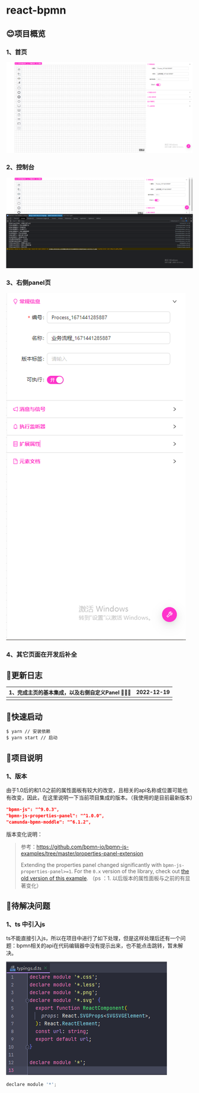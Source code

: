 # react-bpmn



## :blush:项目概览



### 1、首页

![image-20221219171730123](assets/image-20221219171730123.png)



### 2、控制台

![image-20221219171849237](assets/image-20221219171849237.png)



### 3、右侧panel页

![image-20221219172018217](assets/image-20221219172018217.png)



### 4、其它页面在开发后补全



## :calendar:更新日志



| 1、完成主页的基本集成，以及右侧自定义Panel :tada::tada::tada: | 2022-12-19 |
| ------------------------------------------------------------ | ---------- |
|                                                              |            |



## :rocket:快速启动 



```bash
$ yarn // 安装依赖
$ yarn start // 启动
```



## :book:项目说明



### 1、版本

由于1.0后的和1.0之前的属性面板有较大的改变，且相关的api名称或位置可能也有改变，因此，在这里说明一下当前项目集成的版本。（我使用的是目前最新版本）

```json
"bpmn-js": "^9.0.3",
"bpmn-js-properties-panel": "^1.0.0",
"camunda-bpmn-moddle": "^6.1.2",
```

版本变化说明：

> 参考：https://github.com/bpmn-io/bpmn-js-examples/tree/master/properties-panel-extension
>
> Extending the properties panel changed significantly with `bpmn-js-properties-panel>=1`. For the `0.x` version of the library, check out [the old version of this example](https://github.com/bpmn-io/bpmn-js-examples/tree/b20919ac2231abf3df45b9dc9a2561010009b4a2/properties-panel-extension). （ps ：1. 以后版本的属性面板与之前的有显著变化）



## :pencil:待解决问题



### 1、ts 中引入js 

ts不能直接引入js，所以在项目中进行了如下处理，但是这样处理后还有一个问题：bpmn相关的api在代码编辑器中没有提示出来，也不能点击跳转，暂未解决。

![image-20220420230435136](assets/image-20220420230435136-16505400906921.png)

```javascript
declare module '*';
```


